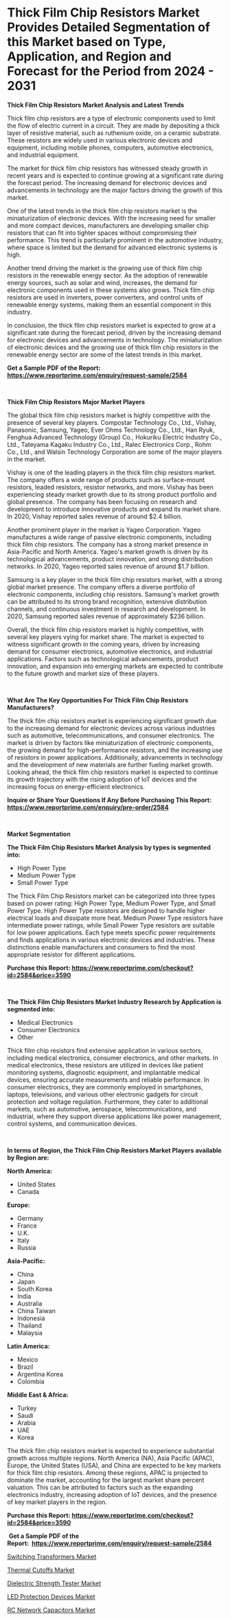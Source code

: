 <p><h1>Thick Film Chip Resistors Market Provides Detailed Segmentation of this Market based on Type, Application, and Region and Forecast for the Period from 2024 - 2031</h1></p><p><strong>Thick Film Chip Resistors Market Analysis and Latest Trends</strong></p>
<p><p>Thick film chip resistors are a type of electronic components used to limit the flow of electric current in a circuit. They are made by depositing a thick layer of resistive material, such as ruthenium oxide, on a ceramic substrate. These resistors are widely used in various electronic devices and equipment, including mobile phones, computers, automotive electronics, and industrial equipment.</p><p>The market for thick film chip resistors has witnessed steady growth in recent years and is expected to continue growing at a significant rate during the forecast period. The increasing demand for electronic devices and advancements in technology are the major factors driving the growth of this market.</p><p>One of the latest trends in the thick film chip resistors market is the miniaturization of electronic devices. With the increasing need for smaller and more compact devices, manufacturers are developing smaller chip resistors that can fit into tighter spaces without compromising their performance. This trend is particularly prominent in the automotive industry, where space is limited but the demand for advanced electronic systems is high.</p><p>Another trend driving the market is the growing use of thick film chip resistors in the renewable energy sector. As the adoption of renewable energy sources, such as solar and wind, increases, the demand for electronic components used in these systems also grows. Thick film chip resistors are used in inverters, power converters, and control units of renewable energy systems, making them an essential component in this industry.</p><p>In conclusion, the thick film chip resistors market is expected to grow at a significant rate during the forecast period, driven by the increasing demand for electronic devices and advancements in technology. The miniaturization of electronic devices and the growing use of thick film chip resistors in the renewable energy sector are some of the latest trends in this market.</p></p>
<p><strong>Get a Sample PDF of the Report:&nbsp; <a href="https://www.reportprime.com/enquiry/request-sample/2584">https://www.reportprime.com/enquiry/request-sample/2584</a></strong></p>
<p>&nbsp;</p>
<p><strong>Thick Film Chip Resistors Major Market Players</strong></p>
<p><p>The global thick film chip resistors market is highly competitive with the presence of several key players. Compostar Technology Co., Ltd., Vishay, Panasonic, Samsung, Yageo, Ever Ohms Technology Co., Ltd., Han Ryuk, Fenghua Advanced Technology (Group) Co., Hokuriku Electric Industry Co., Ltd., Tateyama Kagaku Industry Co., Ltd., Ralec Electronics Corp., Rohm Co., Ltd., and Walsin Technology Corporation are some of the major players in the market.</p><p>Vishay is one of the leading players in the thick film chip resistors market. The company offers a wide range of products such as surface-mount resistors, leaded resistors, resistor networks, and more. Vishay has been experiencing steady market growth due to its strong product portfolio and global presence. The company has been focusing on research and development to introduce innovative products and expand its market share. In 2020, Vishay reported sales revenue of around $2.4 billion.</p><p>Another prominent player in the market is Yageo Corporation. Yageo manufactures a wide range of passive electronic components, including thick film chip resistors. The company has a strong market presence in Asia-Pacific and North America. Yageo's market growth is driven by its technological advancements, product innovation, and strong distribution networks. In 2020, Yageo reported sales revenue of around $1.7 billion.</p><p>Samsung is a key player in the thick film chip resistors market, with a strong global market presence. The company offers a diverse portfolio of electronic components, including chip resistors. Samsung's market growth can be attributed to its strong brand recognition, extensive distribution channels, and continuous investment in research and development. In 2020, Samsung reported sales revenue of approximately $236 billion.</p><p>Overall, the thick film chip resistors market is highly competitive, with several key players vying for market share. The market is expected to witness significant growth in the coming years, driven by increasing demand for consumer electronics, automotive electronics, and industrial applications. Factors such as technological advancements, product innovation, and expansion into emerging markets are expected to contribute to the future growth and market size of these players.</p></p>
<p>&nbsp;</p>
<p><strong>What Are The Key Opportunities For Thick Film Chip Resistors Manufacturers?</strong></p>
<p><p>The thick film chip resistors market is experiencing significant growth due to the increasing demand for electronic devices across various industries such as automotive, telecommunications, and consumer electronics. The market is driven by factors like miniaturization of electronic components, the growing demand for high-performance resistors, and the increasing use of resistors in power applications. Additionally, advancements in technology and the development of new materials are further fueling market growth. Looking ahead, the thick film chip resistors market is expected to continue its growth trajectory with the rising adoption of IoT devices and the increasing focus on energy-efficient electronics.</p></p>
<p><strong>Inquire or Share Your Questions If Any Before Purchasing This Report: <a href="https://www.reportprime.com/enquiry/pre-order/2584">https://www.reportprime.com/enquiry/pre-order/2584</a></strong></p>
<p>&nbsp;</p>
<p><strong>Market Segmentation</strong></p>
<p><strong>The Thick Film Chip Resistors Market Analysis by types is segmented into:</strong></p>
<p><ul><li>High Power Type</li><li>Medium Power Type</li><li>Small Power Type</li></ul></p>
<p><p>The Thick Film Chip Resistors market can be categorized into three types based on power rating: High Power Type, Medium Power Type, and Small Power Type. High Power Type resistors are designed to handle higher electrical loads and dissipate more heat. Medium Power Type resistors have intermediate power ratings, while Small Power Type resistors are suitable for low power applications. Each type meets specific power requirements and finds applications in various electronic devices and industries. These distinctions enable manufacturers and consumers to find the most appropriate resistor for different applications.</p></p>
<p><strong>Purchase this Report:&nbsp;<a href="https://www.reportprime.com/checkout?id=2584&price=3590">https://www.reportprime.com/checkout?id=2584&price=3590</a></strong></p>
<p>&nbsp;</p>
<p><strong>The Thick Film Chip Resistors Market Industry Research by Application is segmented into:</strong></p>
<p><ul><li>Medical Electronics</li><li>Consumer Electronics</li><li>Other</li></ul></p>
<p><p>Thick film chip resistors find extensive application in various sectors, including medical electronics, consumer electronics, and other markets. In medical electronics, these resistors are utilized in devices like patient monitoring systems, diagnostic equipment, and implantable medical devices, ensuring accurate measurements and reliable performance. In consumer electronics, they are commonly employed in smartphones, laptops, televisions, and various other electronic gadgets for circuit protection and voltage regulation. Furthermore, they cater to additional markets, such as automotive, aerospace, telecommunications, and industrial, where they support diverse applications like power management, control systems, and communication devices.</p></p>
<p>&nbsp;</p>
<p><strong>In terms of Region, the Thick Film Chip Resistors Market Players available by Region are:</strong></p>
<p>
    <p> <strong> North America: </strong>
        <ul>
            <li>United States</li>
            <li>Canada</li>
        </ul>
        </p> 
    <p> <strong> Europe: </strong>
        <ul>
            <li>Germany</li>
            <li>France</li>
            <li>U.K.</li>
            <li>Italy</li>
            <li>Russia</li>
        </ul>
        </p> 
    <p> <strong> Asia-Pacific: </strong>
        <ul>
            <li>China</li>
            <li>Japan</li>
            <li>South Korea</li>
            <li>India</li>
            <li>Australia</li>
            <li>China Taiwan</li>
            <li>Indonesia</li>
            <li>Thailand</li>
            <li>Malaysia</li>
        </ul>
        </p> 
    <p> <strong> Latin America: </strong>
        <ul>
            <li>Mexico</li>
            <li>Brazil</li>
            <li>Argentina Korea</li>
            <li>Colombia</li>
        </ul>
        </p> 
    <p> <strong> Middle East & Africa: </strong>
        <ul>
            <li>Turkey</li>
            <li>Saudi</li>
            <li>Arabia</li>
            <li>UAE</li>
            <li>Korea</li>
        </ul>
    </p>
    </p>
<p><p>The thick film chip resistors market is expected to experience substantial growth across multiple regions. North America (NA), Asia Pacific (APAC), Europe, the United States (USA), and China are expected to be key markets for thick film chip resistors. Among these regions, APAC is projected to dominate the market, accounting for the largest market share percent valuation. This can be attributed to factors such as the expanding electronics industry, increasing adoption of IoT devices, and the presence of key market players in the region.</p></p>
<p><strong>Purchase this Report: <a href="https://www.reportprime.com/checkout?id=2584&price=3590">https://www.reportprime.com/checkout?id=2584&price=3590</a></strong></p>
<p>&nbsp;<strong>Get a Sample PDF of the Report:&nbsp;&nbsp;<a href="https://www.reportprime.com/enquiry/request-sample/2584">https://www.reportprime.com/enquiry/request-sample/2584</a></strong></p>
<p><strong></strong></p>
<p><p><a href="https://github.com/julyju69/Market-Research-Report-List-1/blob/main/switching-transformers-market.md">Switching Transformers Market</a></p><p><a href="https://github.com/markusgodoy/Market-Research-Report-List-1/blob/main/thermal-cutoffs-market.md">Thermal Cutoffs Market</a></p><p><a href="https://github.com/sofyaavrova/Market-Research-Report-List-2/blob/main/dielectric-strength-tester-market.md">Dielectric Strength Tester Market</a></p><p><a href="https://github.com/mauripalmi/Market-Research-Report-List-1/blob/main/led-protection-devices-market.md">LED Protection Devices Market</a></p><p><a href="https://github.com/nathandecarvalho/Market-Research-Report-List-1/blob/main/rc-network-capacitors-market.md">RC Network Capacitors Market</a></p></p>